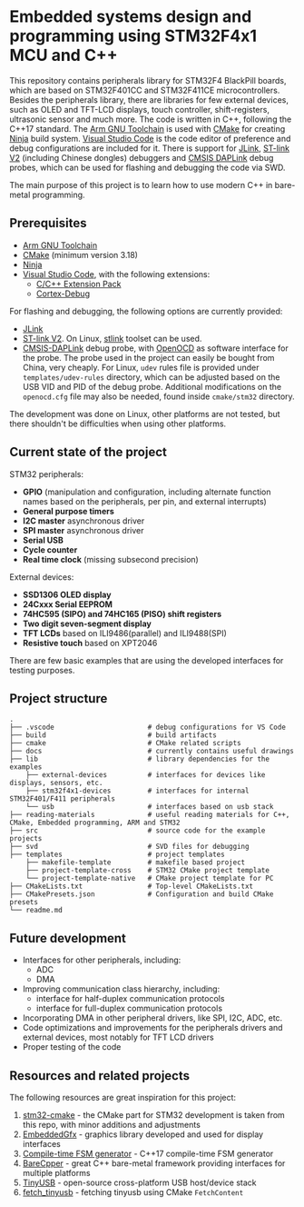 # Embedded systems design and programming using STM32F4x1 MCU and C++

This repository contains peripherals library for STM32F4 BlackPill boards, which are based on STM32F401CC and STM32F411CE microcontrollers.
Besides the peripherals library, there are libraries for few external devices, such as OLED and TFT-LCD displays, touch controller, shift-registers, ultrasonic sensor and much more.
The code is written in C++, following the C++17 standard. The [Arm GNU Toolchain](https://developer.arm.com/Tools%20and%20Software/GNU%20Toolchain) is used with [CMake](https://cmake.org/) for creating [Ninja](https://ninja-build.org/) build system.
[Visual Studio Code](https://code.visualstudio.com/) is the code editor of preference and debug configurations are included for it.
There is support for [JLink](https://www.segger.com/downloads/jlink/), [ST-link V2](https://www.st.com/en/development-tools/st-link-v2.html) (including Chinese dongles) debuggers and [CMSIS DAPLink](https://daplink.io/) debug probes, which can be used for flashing and debugging the code via SWD.

The main purpose of this project is to learn how to use modern C++ in bare-metal programming.

## Prerequisites

- [Arm GNU Toolchain](https://developer.arm.com/Tools%20and%20Software/GNU%20Toolchain)
- [CMake](https://cmake.org/) (minimum version 3.18)
- [Ninja](https://ninja-build.org/)
- [Visual Studio Code](https://code.visualstudio.com/), with the following extensions:
  - [C/C++ Extension Pack](https://marketplace.visualstudio.com/items?itemName=ms-vscode.cpptools-extension-pack)
  - [Cortex-Debug](https://marketplace.visualstudio.com/items?itemName=marus25.cortex-debug)

For flashing and debugging, the following options are currently provided:
- [JLink](https://www.segger.com/downloads/jlink/)
- [ST-link V2](https://www.st.com/en/development-tools/st-link-v2.html). On Linux, [stlink](https://github.com/stlink-org/stlink) toolset can be used.
- [CMSIS-DAPLink](https://daplink.io/) debug probe, with [OpenOCD](https://openocd.org/) as software interface for the probe. The probe used in the project can easily be bought from China, very cheaply. For Linux, `udev` rules file is provided under `templates/udev-rules` directory, which can be adjusted based on the USB VID and PID of the debug probe. Additional modifications on the `openocd.cfg` file may also be needed, found inside `cmake/stm32` directory.

The development was done on Linux, other platforms are not tested, but there shouldn't be difficulties when using other platforms.

## Current state of the project

STM32 peripherals:
- **GPIO** (manipulation and configuration, including alternate function names based on the peripherals, per pin, and external interrupts)
- **General purpose timers**
- **I2C master** asynchronous driver
- **SPI master** asynchronous driver
- **Serial USB**
- **Cycle counter**
- **Real time clock** (missing subsecond precision)

External devices:
- **SSD1306 OLED display**
- **24Cxxx Serial EEPROM**
- **74HC595 (SIPO) and 74HC165 (PISO) shift registers**
- **Two digit seven-segment display**
- **TFT LCDs** based on ILI9486(parallel) and ILI9488(SPI)
- **Resistive touch** based on XPT2046

There are few basic examples that are using the developed interfaces for testing purposes.

## Project structure

```
.
├── .vscode                       # debug configurations for VS Code
├── build                         # build artifacts
├── cmake                         # CMake related scripts
├── docs                          # currently contains useful drawings
├── lib                           # library dependencies for the examples
    ├── external-devices          # interfaces for devices like displays, sensors, etc.
    ├── stm32f4x1-devices         # interfaces for internal STM32F401/F411 peripherals
    └── usb                       # interfaces based on usb stack
├── reading-materials             # useful reading materials for C++, CMake, Embedded programming, ARM and STM32
├── src                           # source code for the example projects
├── svd                           # SVD files for debugging
├── templates                     # project templates
    ├── makefile-template         # makefile based project
    ├── project-template-cross    # STM32 CMake project template
    └── project-template-native   # CMake project template for PC
├── CMakeLists.txt                # Top-level CMakeLists.txt
├── CMakePresets.json             # Configuration and build CMake presets 
└── readme.md

```

## Future development

- Interfaces for other peripherals, including:
  - ADC
  - DMA
- Improving communication class hierarchy, including:
  - interface for half-duplex communication protocols
  - interface for full-duplex communication protocols
- Incorporating DMA in other peripheral drivers, like SPI, I2C, ADC, etc.
- Code optimizations and improvements for the peripherals drivers and external devices, most notably for TFT LCD drivers
- Proper testing of the code

## Resources and related projects

The following resources are great inspiration for this project:

1. [stm32-cmake](https://github.com/ObKo/stm32-cmake) - the CMake part for STM32 development is taken from this repo, with minor additions and adjustments
2. [EmbeddedGfx](https://github.com/nikodinovska/EmbeddedGfx) - graphics library developed and used for display interfaces
3. [Compile-time FSM generator](https://github.com/BojanSof/FSM-Generator) - C++17 compile-time FSM generator
4. [BareCpper](https://github.com/BareCpper/BareCpper) - great C++ bare-metal framework providing interfaces for multiple platforms
5. [TinyUSB](https://github.com/hathach/tinyusb) - open-source cross-platform USB host/device stack
6. [fetch_tinyusb](https://github.com/CMakePackageRegistry/fetch_tinyusb) - fetching tinyusb using CMake `FetchContent`